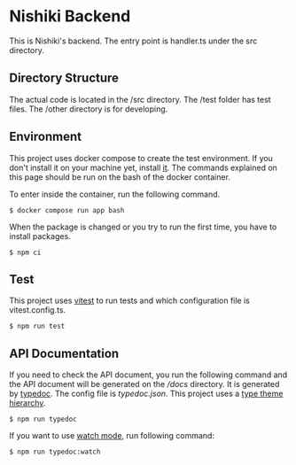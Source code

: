 # Nishiki Backend

This is Nishiki's backend. The entry point is handler.ts under the src directory.

## Directory Structure

The actual code is located in the /src directory. The /test folder has test files.
The /other directory is for developing.

## Environment

This project uses docker compose to create the test environment.
If you don't install it on your machine yet, install [it](https://www.docker.com/get-started/).
The commands explained on this page should be run on the bash of the docker container.

To enter inside the container, run the following command.

```shell
$ docker compose run app bash
```

When the package is changed or you try to run the first time, you have to install packages.

```shell
$ npm ci
```

## Test

This project uses [vitest](https://vitest.dev/) to run tests and which configuration file is vitest.config.ts. 

```shell
$ npm run test
```

## API Documentation

If you need to check the API document, you run the following command and the API document will be generated on the */docs* directory.
It is generated by [typedoc](https://typedoc.org/). The config file is *typedoc.json*.
This project uses a [type theme hierarchy](https://github.com/DiFuks/typedoc-theme-hierarchy).

```shell
$ npm run typedoc
```

If you want to use [watch mode](https://typedoc.org/options/other/#watch), run following command:

```shell
$ npm run typedoc:watch
```
